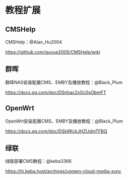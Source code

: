# 教程扩展

## CMSHelp

CMSHelp：@Alan_Hu2004 

https://github.com/guyue2005/CMSHelp/wiki


## 群晖

群晖NAS安装配置CMS、EMBY及播放教程：@Black_Plum 

https://docs.qq.com/doc/DSnhac2xGc0xObmFT

## OpenWrt

OpenWrt安装配置CMS、EMBY及播放教程：@Black_Plum

https://docs.qq.com/doc/DSk9KckJHZUdmTFBQ

## 绿联 

绿联部署CMS教程：@keba3366

https://hi.keba.host/archives/ugreen-cloud-media-sync